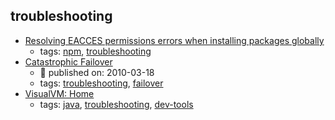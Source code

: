 troubleshooting 
---
* [Resolving EACCES permissions errors when installing packages globally](https://docs.npmjs.com/resolving-eacces-permissions-errors-when-installing-packages-globally)
    * tags: [npm](../tags/npm.md), [troubleshooting](../tags/troubleshooting.md)
* [Catastrophic Failover](https://martinfowler.com/bliki/CatastrophicFailover.html)
    * :calendar: published on: 2010-03-18
    * tags: [troubleshooting](../tags/troubleshooting.md), [failover](../tags/failover.md)
* [VisualVM: Home](https://visualvm.github.io/)
    * tags: [java](../tags/java.md), [troubleshooting](../tags/troubleshooting.md), [dev-tools](../tags/dev-tools.md)
